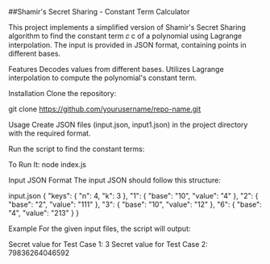 ##Shamir's Secret Sharing - Constant Term Calculator

This project implements a simplified version of Shamir's Secret Sharing algorithm to find the constant term 𝑐
c of a polynomial using Lagrange interpolation. The input is provided in JSON format, containing points in different bases.

Features
Decodes values from different bases.
Utilizes Lagrange interpolation to compute the polynomial's constant term.

Installation
Clone the repository:

git clone https://github.com/yourusername/repo-name.git

Usage
Create JSON files (input.json, input1.json) in the project directory with the required format.

Run the script to find the constant terms:

To Run It:
node index.js


Input JSON Format
The input JSON should follow this structure:

input.json
{
    "keys": {
        "n": 4,
        "k": 3
    },
    "1": {
        "base": "10",
        "value": "4"
    },
    "2": {
        "base": "2",
        "value": "111"
    },
    "3": {
        "base": "10",
        "value": "12"
    },
    "6": {
        "base": "4",
        "value": "213"
    }
}

Example
For the given input files, the script will output:


Secret value for Test Case 1: 3
Secret value for Test Case 2: 79836264046592

